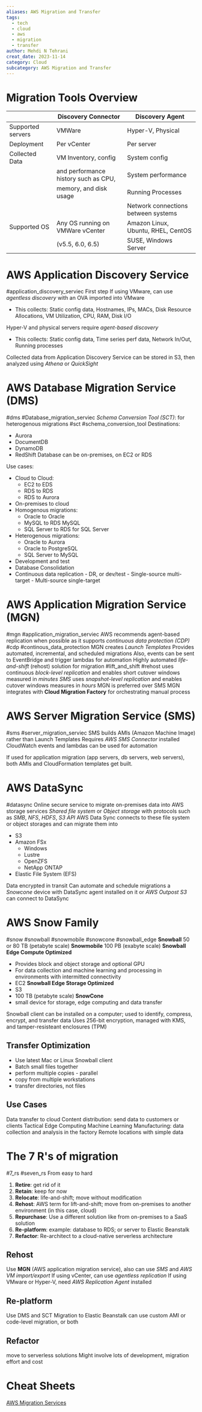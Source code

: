 ```yaml
---
aliases: AWS Migration and Transfer
tags:
  - tech
  - cloud
  - aws
  - migration
  - transfer
author: Mehdi N Tehrani
creat_date: 2023-11-14
category: Cloud
subcategory: AWS Migration and Transfer
---
```


# Migration Tools Overview

|                   | Discovery Connector                  | Discovery Agent                     |
| ----------------- | ------------------------------------ | ----------------------------------- |
| Supported servers | VMWare                               | Hyper-V, Physical                    |
| Deployment        | Per vCenter                          | Per server                          |
| Collected Data    | VM Inventory, config                 | System config                       |
|                   | and performance history such as CPU, | System performance                  |
|                   | memory, and disk usage               | Running Processes                   |
|                   |                                      | Network connections between systems |
| Supported OS      | Any OS running on VMWare vCenter     | Amazon Linux, Ubuntu, RHEL, CentOS  |
|                   | (v5.5, 6.0, 6.5)                     | SUSE, Windows Server                | 


# AWS Application Discovery Service
#application_discovery_serviec
First step
If using VMware, can use *agentless discovery* with an OVA imported into VMware
- This collects: Static config data, Hostnames, IPs, MACs, Disk Resource Allocations, VM Utilization, CPU, RAM, Disk I/O

Hyper-V and physical servers require *agent-based discovery*
- This collects: Static config data, Time series perf data, Network In/Out, Running processes

Collected data from Application Discovery Service can be stored in S3, then analyzed using *Athena* or *QuickSight*

# AWS Database Migration Service (DMS)
#dms #Database_migration_serviec
*Schema Conversion Tool (SCT)*: for heterogenous migrations 
#sct #schema_conversion_tool 
Destinations:
- Aurora
- DocumentDB
- DynamoDB
- RedShift
Database can be on-premises, on EC2 or RDS

Use cases:
- Cloud to Cloud: 
	- EC2 to EDS
	- RDS to RDS
	- RDS to Aurora
- On-premises to cloud
- Homogenous migrations:
	- Oracle to Oracle
	- MySQL to RDS MySQL
	- SQL Server to RDS for SQL Server
- Heterogenous migrations:
	- Oracle to Aurora
	- Oracle to PostgreSQL
	- SQL Server to MySQL
- Development and test
- Database Consolidation
- Continuous data replication
		- DR, or dev/test
		- Single-source multi-target
		- Multi-source single-target

# AWS Application Migration Service (MGN)
#mgn #application_migration_serviec
AWS recommends agent-based replication when possible as it supports *continuous data protection (CDP)* 
#cdp #continous_data_protection
MGN creates *Launch Templates* 
Provides automated, incremental, and scheduled migrations
Also, events can be sent to EventBridge and trigger lambdas for automation
Highly automated *life-and-shift* (rehost) solution for migration 
#lift_and_shift #rehost
uses continuous *block-level replication* and enables short cutover windows measured in *minutes* 
*SMS* uses *snapshot-level replication* and enables cutover windows measures in *hours*
MGN is preferred over SMS
MGN integrates with **Cloud Migration Factory** for orchestrating manual process

# AWS Server Migration Service (SMS)
#sms #server_migration_serviec
SMS builds AMIs (Amazon Machine Image) rather than Launch Templates
Requires *AWS SMS Connector* installed
CloudWatch events and lambdas can be used for automation

If used for application migration (app servers, db servers, web servers), both AMIs and CloudFormation templates get built. 

# AWS DataSync
#datasync
Online secure service to migrate on-premises data into AWS storage services
*Shared file system* or *Object storage* with protocols such as *SMB*, *NFS*, *HDFS*, *S3 API* 
AWS Data Sync connects to these file system or object storages and can migrate them into
- S3
- Amazon FSx
	- Windows
	- Lustre
	- OpenZFS
	- NetApp ONTAP
- Elastic File System (EFS)

Data encrypted in transit
Can automate and schedule migrations
a *Snowcone* device with DataSync agent installed on it or *AWS Outpost S3* can connect to DataSync  


# AWS Snow Family
#snow #snowball #snowmobile #snowcone #snowball_edge
**Snowball**
50 or 80 TB (petabyte scale) 
**Snowmobile**
100 PB (exabyte scale)
**Snowball Edge Compute Optimized**
- Provides block and object storage and optional GPU
- For data collection and machine learning and processing in environments with intermitted connectivity
- EC2
**Snowball Edge Storage Optimized**
- S3
- 100 TB (petabyte scale)
**SnowCone**
- small device for storage, edge computing and data transfer

Snowball client can be installed on a computer; used to identify, compress, encrypt, and transfer data
Uses 256-bit encryption, managed with KMS, and tamper-resisteant enclosures (TPM)

## Transfer Optimization
- Use latest Mac or Linux Snowball client 
- Batch small files together
- perform multiple copies - parallel
- copy from multiple workstations
- transfer directories, not files

## Use Cases
Data transfer to cloud
Content distribution: send data to customers or clients
Tactical Edge Computing
Machine Learning
Manufacturing: data collection and analysis in the factory
Remote locations with simple data

# The 7 R's of migration
#7_rs #seven_rs
From easy to hard
1. **Retire**: get rid of it
2. **Retain**: keep for now
3. **Relocate**: life-and-shift; move without modification
4. **Rehost**: AWS term for lift-and-shift; move from on-premises to another environment (in this case, cloud)
5. **Repurchase**: Use a different solution like from on-premises to a SaaS solution 
6. **Re-platform**: example: database to RDS; or server to Elastic Beanstalk 
7. **Refactor**: Re-architect to a cloud-native serverless architecture  

## Rehost
Use **MGN** (AWS application migration service), also can use *SMS* and *AWS VM import/export*
If using vCenter, can use *agentless replication*
If using VMware or Hyper-V, need *AWS Replication Agent* installed

## Re-platform
Use DMS and SCT
Migration to Elastic Beanstalk can use custom AMI or code-level migration, or both

## Refactor
move to serverless solutions
Might involve lots of development, migration effort and cost

# Cheat Sheets
[AWS Migration Services](https://digitalcloud.training/aws-migration-services/)